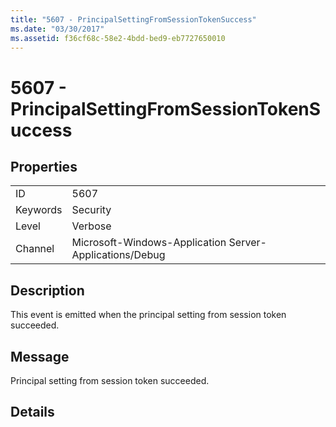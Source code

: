 ```yaml
---
title: "5607 - PrincipalSettingFromSessionTokenSuccess"
ms.date: "03/30/2017"
ms.assetid: f36cf68c-58e2-4bdd-bed9-eb7727650010
---
```

# 5607 - PrincipalSettingFromSessionTokenSuccess
## Properties  


|||  
|-|-|  
|ID|5607|  
|Keywords|Security|  
|Level|Verbose|  
|Channel|Microsoft-Windows-Application Server-Applications/Debug|  

## Description  
 This event is emitted when the principal setting from session token succeeded.  

## Message  
 Principal setting from session token succeeded.  

## Details
